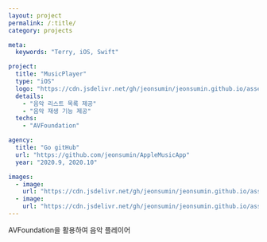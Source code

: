 ```yaml
---
layout: project
permalink: /:title/
category: projects

meta:
  keywords: "Terry, iOS, Swift"

project:
  title: "MusicPlayer"
  type: "iOS"
  logo: "https://cdn.jsdelivr.net/gh/jeonsumin/jeonsumin.github.io/assets/images/projects/musicPlayer/MusicPlayer.png"
  details:
    - "음악 리스트 목록 제공"
    - "음악 재생 기능 제공"
  techs: 
    - "AVFoundation"

agency:
  title: "Go gitHub"
  url: "https://github.com/jeonsumin/AppleMusicApp"
  year: "2020.9, 2020.10"

images:
  - image:
    url: "https://cdn.jsdelivr.net/gh/jeonsumin/jeonsumin.github.io/assets/images/projects/musicPlayer/musicPlayer_main.png"
  - image:
    url: "https://cdn.jsdelivr.net/gh/jeonsumin/jeonsumin.github.io/assets/images/projects/musicPlayer/musicPlayer_play.png"
---
```

<p>AVFoundation을 활용하여 음악 플레이어</p>